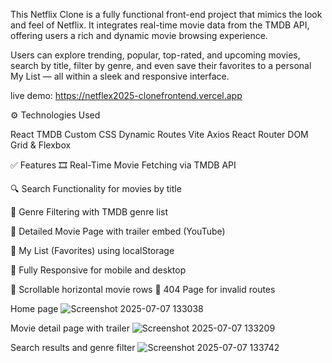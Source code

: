 This Netflix Clone is a fully functional front-end project that mimics the look and feel of Netflix. It integrates real-time movie data from the TMDB API, offering users a rich and dynamic movie browsing experience.

Users can explore trending, popular, top-rated, and upcoming movies, search by title, filter by genre, and even save their favorites to a personal My List — all within a sleek and responsive interface.

live demo: 
https://netflex2025-clonefrontend.vercel.app

⚙️ Technologies Used

React	TMDB	Custom CSS	Dynamic Routes
Vite	Axios
React Router DOM		Grid & Flexbox

✅ Features
🎞 Real-Time Movie Fetching via TMDB API

🔍 Search Functionality for movies by title

🎯 Genre Filtering with TMDB genre list

📄 Detailed Movie Page with trailer embed (YouTube)

📂 My List (Favorites) using localStorage

📱 Fully Responsive for mobile and desktop

🔁 Scrollable horizontal movie rows
🚫 404 Page for invalid routes

Home page
![Screenshot 2025-07-07 133038](https://github.com/user-attachments/assets/43176edf-a8a4-4c78-8461-230f0acbb081)

Movie detail page with trailer
![Screenshot 2025-07-07 133209](https://github.com/user-attachments/assets/d7a4222b-c137-4dd5-8044-44d54bfe12c3)

Search results and genre filter
![Screenshot 2025-07-07 133742](https://github.com/user-attachments/assets/e05c2599-630e-45a9-88fa-9db730ceaf38)


